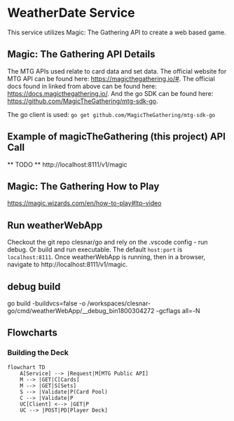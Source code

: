 # WeatherDate Service
This service utilizes Magic: The Gathering API to create a web based game. 

## Magic: The Gathering API Details
The MTG APIs used relate to card data and set data. The official website for MTG API can be found here: https://magicthegathering.io/#. The official docs found in linked from above can be found here: https://docs.magicthegathering.io/. And the go SDK can be found here: https://github.com/MagicTheGathering/mtg-sdk-go. 

The go client is used:
    `go get github.com/MagicTheGathering/mtg-sdk-go`

## Example of magicTheGathering (this project) API Call
** TODO **
http://localhost:8111/v1/magic

## Magic: The Gathering How to Play
https://magic.wizards.com/en/how-to-play#ltp-video

## Run weatherWebApp
Checkout the git repo clesnar/go and rely on the .vscode config - run debug. Or build and run executable.
The default `host:port` is `localhost:8111`.
Once weatherWebApp is running, then in a browser, navigate to http://localhost:8111/v1/magic.

## debug build
go build -buildvcs=false -o /workspaces/clesnar-go/cmd/weatherWebApp/__debug_bin1800304272 -gcflags all=-N

## Flowcharts
### Building the Deck
```
flowchart TD
    A[Service] --> |Request|M[MTG Public API]
    M --> |GET|C[Cards]
    M --> |GET|S[Sets]
    S --> |Validate|P(Card Pool)
    C --> |Validate|P
    UC[Client] <--> |GET|P
    UC --> |POST|PD[Player Deck]
```
